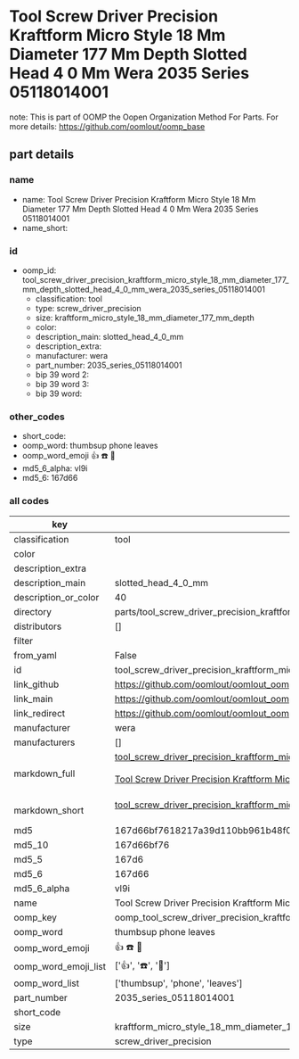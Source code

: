 # Tool Screw Driver Precision Kraftform Micro Style 18 Mm Diameter 177 Mm Depth Slotted Head 4 0 Mm Wera 2035 Series 05118014001  

note: This is part of OOMP the Oopen Organization Method For Parts. For more details: https://github.com/oomlout/oomp_base

##  part details
  







### name
* name: Tool Screw Driver Precision Kraftform Micro Style 18 Mm Diameter 177 Mm Depth Slotted Head 4 0 Mm Wera 2035 Series 05118014001
* name_short: 
### id
* oomp_id: tool_screw_driver_precision_kraftform_micro_style_18_mm_diameter_177_mm_depth_slotted_head_4_0_mm_wera_2035_series_05118014001
  * classification: tool
  * type: screw_driver_precision
  * size: kraftform_micro_style_18_mm_diameter_177_mm_depth
  * color: 
  * description_main: slotted_head_4_0_mm
  * description_extra: 
  * manufacturer: wera
  * part_number: 2035_series_05118014001
  * bip 39 word 2: 
  * bip 39 word 3: 
  * bip 39 word: 

### other_codes
* short_code: 
* oomp_word: thumbsup phone leaves
* oomp_word_emoji :thumbsup: :phone: :leaves:
* md5_6_alpha: vl9i
* md5_6: 167d66









### all codes 
| key | value |  
| --- | --- |  
| classification | tool |  
| color |  |  
| description_extra |  |  
| description_main | slotted_head_4_0_mm |  
| description_or_color | 40 |  
| directory | parts/tool_screw_driver_precision_kraftform_micro_style_18_mm_diameter_177_mm_depth_slotted_head_4_0_mm_wera_2035_series_05118014001 |  
| distributors | [] |  
| filter |  |  
| from_yaml | False |  
| id | tool_screw_driver_precision_kraftform_micro_style_18_mm_diameter_177_mm_depth_slotted_head_4_0_mm_wera_2035_series_05118014001 |  
| link_github | https://github.com/oomlout/oomlout_oomp_version_1_messy/tree/main/parts/tool_screw_driver_precision_kraftform_micro_style_18_mm_diameter_177_mm_depth_slotted_head_4_0_mm_wera_2035_series_05118014001 |  
| link_main | https://github.com/oomlout/oomlout_oomp_version_1_messy/tree/main/parts/tool_screw_driver_precision_kraftform_micro_style_18_mm_diameter_177_mm_depth_slotted_head_4_0_mm_wera_2035_series_05118014001 |  
| link_redirect | https://github.com/oomlout/oomlout_oomp_version_1_messy/tree/main/parts/tool_screw_driver_precision_kraftform_micro_style_18_mm_diameter_177_mm_depth_slotted_head_4_0_mm_wera_2035_series_05118014001 |  
| manufacturer | wera |  
| manufacturers | [] |  
| markdown_full | [tool_screw_driver_precision_kraftform_micro_style_18_mm_diameter_177_mm_depth_slotted_head_4_0_mm_wera_2035_series_05118014001](none)<br>[](none)<br>[Tool Screw Driver Precision Kraftform Micro Style 18 Mm Diameter 177 Mm Depth Slotted Head 4 0 Mm Wera 2035 Series 05118014001](none)<br><br> |  
| markdown_short | [tool_screw_driver_precision_kraftform_micro_style_18_mm_diameter_177_mm_depth_slotted_head_4_0_mm_wera_2035_series_05118014001](none)<br><br> |  
| md5 | 167d66bf7618217a39d110bb961b48f0 |  
| md5_10 | 167d66bf76 |  
| md5_5 | 167d6 |  
| md5_6 | 167d66 |  
| md5_6_alpha | vl9i |  
| name | Tool Screw Driver Precision Kraftform Micro Style 18 Mm Diameter 177 Mm Depth Slotted Head 4 0 Mm Wera 2035 Series 05118014001 |  
| oomp_key | oomp_tool_screw_driver_precision_kraftform_micro_style_18_mm_diameter_177_mm_depth_slotted_head_4_0_mm_wera_2035_series_05118014001 |  
| oomp_word | thumbsup phone leaves |  
| oomp_word_emoji | :thumbsup: :phone: :leaves: |  
| oomp_word_emoji_list | [':thumbsup:', ':phone:', ':leaves:'] |  
| oomp_word_list | ['thumbsup', 'phone', 'leaves'] |  
| part_number | 2035_series_05118014001 |  
| short_code |  |  
| size | kraftform_micro_style_18_mm_diameter_177_mm_depth |  
| type | screw_driver_precision |  
